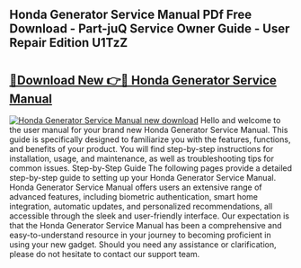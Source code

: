 ## Honda Generator Service Manual PDf Free Download - Part-juQ Service Owner Guide - User Repair Edition U1TzZ

# <h2><a href="http://bc12905.oget.top/?id=Honda+Generator+Service+Manual">🔗Download New 👉🔴 Honda Generator Service Manual</a></h2>

[![Honda Generator Service Manual new download](https://i.imgur.com/5g1atiW.png)](http://bc12905.oget.top/?id=Honda+Generator+Service+Manual)
Hello and welcome to the user manual for your brand new Honda Generator Service Manual. This guide is specifically designed to familiarize you with the features, functions, and benefits of your product. You will find step-by-step instructions for installation, usage, and maintenance, as well as troubleshooting tips for common issues. Step-by-Step Guide The following pages provide a detailed step-by-step guide to setting up your Honda Generator Service Manual. Honda Generator Service Manual offers users an extensive range of advanced features, including biometric authentication, smart home integration, automatic updates, and personalized recommendations, all accessible through the sleek and user-friendly interface. Our expectation is that the Honda Generator Service Manual has been a comprehensive and easy-to-understand resource in your journey to becoming proficient in using your new gadget. Should you need any assistance or clarification, please do not hesitate to contact our support team.
